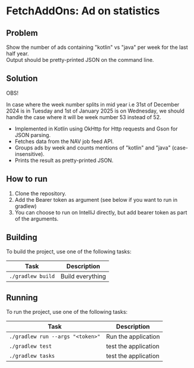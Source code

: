 # FetchAddOns: Ad on statistics

## Problem

Show the number of ads containing "kotlin" vs "java" per week for the last half year.  
Output should be pretty-printed JSON on the command line.

## Solution
OBS!

In case where the week number splits in mid year i.e 31st of December 2024 is in Tuesday and 1st of January 2025 is on Wednesday, we should handle the case where it will be week number 53 instead of 52.

- Implemented in Kotlin using OkHttp for Http requests and Gson for JSON parsing.
- Fetches data from the NAV job feed API.
- Groups ads by week and counts mentions of "kotlin" and "java" (case-insensitive).
- Prints the result as pretty-printed JSON.

## How to run

1. Clone the repository.
2. Add the Bearer token as argument (see below if you want to run in gradlew)
3. You can choose to run on IntelliJ directly, but add bearer token as part of the arguments.

## Building

To build the project, use one of the following tasks:

| Task              | Description      |
|-------------------|------------------|
| `./gradlew build` | Build everything |

## Running

To run the project, use one of the following tasks:

| Task                             | Description          |
|----------------------------------|----------------------|
| `./gradlew run --args "<token>"` | Run the application  |
| `./gradlew test`                 | test the application |
| `./gradlew tasks`                | test the application |


